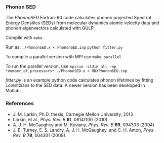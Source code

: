 ### Phonon SED
The *PhononSED* Fortran-90 code calculates phonon projected Spectral Energy Densities (SEDs) from molecular dynamics atomic velocity data and phonon eigenvectors calculated with GULP.

Compile with
`make`

Run as:
`./PhononSED.x < PhononSED.inp`
`python fitter.py`

To compile a parallel version with MPI use
`make parallel`

To run the parallel version, use
`mpirun -stdin all -np *number_of_processors* ./PhononSED.x < RDXPhononSED.inp`

*fitter.py* is an example python code calculates phonon lifetimes by fitting Lorentzians to the SED data. A newer version has been developed in Matlab.


### References
* J. M. Larkin, Ph.D. thesis, Carnegie Mellon University, 2013
* Larkin, et al., *Phys. Rev. B* **81**, 081411(R) (2010)
* A. J. H. McGaughey and M. Kaviany, *Phys. Rev. B* **69**, 094303 (2004).
* J. E. Turney, E. S. Landry, A. J. H. McGaughey, and C. H. Amon, *Phys. Rev. B* **79**, 064301 (2009).
